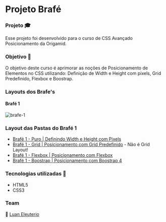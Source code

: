# Projeto Brafé
### Projeto :mortar_board:
Esse projeto foi desenvolvido para o curso de CSS Avançado Posicionamento da Origamid.

### Objetivo :eyes:
 O objetivo deste curso é aprimorar as noções de Posicionamento de Elementos no CSS utilizando: Definição de Width e Height com pixels, Grid Predefinido, Flexbox e Boostrap.
 
 ### Layouts dos Brafe's
 
 #### Brafé 1
 ![brafe-1](https://user-images.githubusercontent.com/37514449/107075493-f1a25580-67c8-11eb-83e9-5d3d3eba91f8.png)
 
 ### Layout das Pastas do Brafé 1
 * [Brafé 1 - Puro | Definindo Width e Height com Pixels](https://github.com/LuanEleuterio/brafe-1/tree/main/brafe-1-puro)
 * [Brafé 1 - Grid | Posicionamento com Grid Predefinido](https://github.com/LuanEleuterio/brafe-1/tree/main/brafe-1-grid) - Não é Grid Layout!
 * [Brafé 1 - Flexbox | Posicionamento com Flexbox](https://github.com/LuanEleuterio/brafe-1/tree/main/brafe-1-flexbox)
 * [Brafé 1 - Boostrap | Posicionamento com Boostrap 4](https://github.com/LuanEleuterio/brafe-1/tree/main/brafe-1-boostrap)
 
 ### Tecnologias utilizadas  :hammer:

 * HTML5
 * CSS3
 
 ### Team
:man:  [Luan Eleuterio](https://github.com/LuanEleuterio/)
